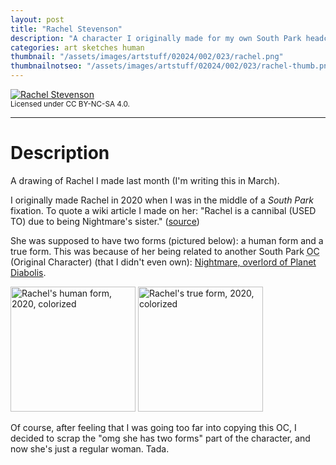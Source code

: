 ```yaml
---
layout: post
title: "Rachel Stevenson"
description: "A character I originally made for my own South Park headcannon."
categories: art sketches human
thumbnail: "/assets/images/artstuff/02024/002/023/rachel.png"
thumbnailnotseo: "/assets/images/artstuff/02024/002/023/rachel-thumb.png"
---
```


<a href="{{site.baseurl}}/assets/images/artstuff/02024/002/023/rachel.png"><img src="{{site.baseurl}}/assets/images/artstuff/02024/002/023/rachel-small.png" title="Rachel Stevenson" alt="Rachel Stevenson"></a>
<br>
<small>Licensed under CC BY-NC-SA 4.0.</small>
<br>
<hr>

# Description

A drawing of Rachel I made last month (I'm writing this in March).

I originally made Rachel in 2020 when I was in the middle of a *South Park* fixation. To quote a wiki article I made on her: "Rachel is a cannibal (USED TO) due to being Nightmare's sister." (<a href="https://web.archive.org/web/20240305032928/https://officialsouthparkocmania.fandom.com/wiki/Rachel">source</a>)

She was supposed to have two forms (pictured below): a human form and a true form. This was because of her being related to another South Park <abbr title="Original Character" alt="Original Character">OC</abbr> (Original Character) (that I didn't even own): <a href="https://southparkfanon.fandom.com/wiki/Nightmare_(Character)">Nightmare, overlord of Planet Diabolis</a>.

<img src="/assets/images/postspecific/Rachel.jpg" width="200" height="200" alt="Rachel's human form, 2020, colorized" title="Rachel's human form, 2020, colorized"> <img src="/assets/images/postspecific/RachelTrue.jpg" width="200" height="200" alt="Rachel's true form, 2020, colorized" title="Rachel's true form, 2020, colorized">

Of course, after feeling that I was going too far into copying this OC, I decided to scrap the "omg she has two forms" part of the character, and now she's just a regular woman. Tada.